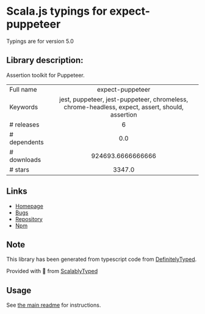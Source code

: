 
# Scala.js typings for expect-puppeteer

Typings are for version 5.0

## Library description:
Assertion toolkit for Puppeteer.

|                    |                 |
| ------------------ | :-------------: |
| Full name          | expect-puppeteer |
| Keywords           | jest, puppeteer, jest-puppeteer, chromeless, chrome-headless, expect, assert, should, assertion |
| # releases         | 6 |
| # dependents       | 0.0 |
| # downloads        | 924693.6666666666 |
| # stars            | 3347.0 |

## Links
- [Homepage](https://github.com/smooth-code/jest-puppeteer/tree/master#readme)
- [Bugs](https://github.com/smooth-code/jest-puppeteer/issues)
- [Repository](https://github.com/smooth-code/jest-puppeteer/tree/master)
- [Npm](https://www.npmjs.com/package/expect-puppeteer)
    


## Note
This library has been generated from typescript code from [DefinitelyTyped](https://definitelytyped.org).

Provided with :purple_heart: from [ScalablyTyped](https://github.com/oyvindberg/ScalablyTyped)

## Usage
See [the main readme](../../readme.md) for instructions.


